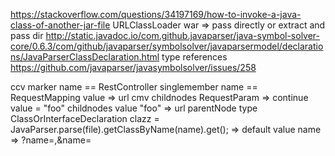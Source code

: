 https://stackoverflow.com/questions/34197169/how-to-invoke-a-java-class-of-another-jar-file
    URLClassLoader
        war => pass directly or extract and pass dir
http://static.javadoc.io/com.github.javaparser/java-symbol-solver-core/0.6.3/com/github/javaparser/symbolsolver/javaparsermodel/declarations/JavaParserClassDeclaration.html
type references
    https://github.com/javaparser/javasymbolsolver/issues/258

ccv
    marker
        name == RestController
    singlemember
        name == RequestMapping
        value => url
cmv
    childnodes
        RequestParam => continue
        value = "foo"
            childnodes
                value
                "foo" => url
    parentNode
        type
            ClassOrInterfaceDeclaration clazz = JavaParser.parse(file).getClassByName(name).get();
                => default value
        name
                => ?name=,&name=
